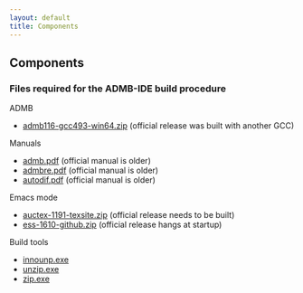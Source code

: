 ```yaml
---
layout: default
title: Components
---
```


## Components

### Files required for the ADMB-IDE build procedure

ADMB

- [admb116-gcc493-win64.zip](admb116-gcc493-win64.zip)
  (official release was built with another GCC)

Manuals

- [admb.pdf](admb.pdf) (official manual is older)
- [admbre.pdf](admbre.pdf) (official manual is older)
- [autodif.pdf](autodif.pdf) (official manual is older)

Emacs mode

- [auctex-1191-texsite.zip](auctex-1191-texsite.zip)
  (official release needs to be built)
- [ess-1610-github.zip](ess-1610-github.zip)
  (official release hangs at startup)

Build tools

- [innounp.exe](innounp.exe)
- [unzip.exe](unzip.exe)
- [zip.exe](zip.exe)
